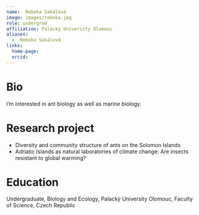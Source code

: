 ```yaml
---
name:  Rebeka Sakálová
image: images/rebeka.jpg
role: undergrad
affiliation: Palacký University Olomouc
aliases:
  -  Rebeka Sakálová
links:
  home-page: 
  orcid: 
---
```


# Bio

I’m interested in ant biology as well as marine biology.

# Research project
- Diversity and community structure of ants on the Solomon Islands
- Adriatic Islands as natural laboratories of climate change: Are insects resistant to global warming?


# Education

Undergraduate, Biology and Ecology, Palacký University Olomouc, Faculty of Science, Czech Republic


